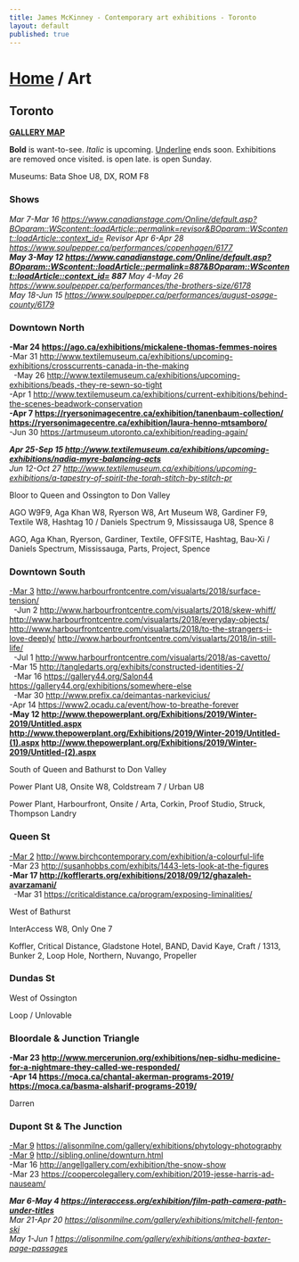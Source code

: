 ```yaml
---
title: James McKinney - Contemporary art exhibitions - Toronto
layout: default
published: true
---
```


# [Home](/) / Art

## Toronto

**[GALLERY MAP](https://www.google.com/maps/d/u/0/edit?mid=1sMiga7vQsqWdqEVQCqHsxjX2jeU)**

<span class="glyphicon glyphicon-info-sign" aria-hidden="true"></span> <strong>Bold</strong> is want-to-see. <em>Italic</em> is upcoming. <u>Underline</u> ends soon. Exhibitions are removed once visited. <span class="glyphicon glyphicon-time" aria-hidden="true"></span> is open late. <span class="glyphicon glyphicon-calendar" aria-hidden="true"></span> is open Sunday.

<span class="glyphicon glyphicon-calendar" aria-hidden="true"></span> <span class="glyphicon glyphicon-time" aria-hidden="true"></span> Museums: Bata Shoe U8, DX, ROM F8

### Shows

_Mar 7-Mar 16 <https://www.canadianstage.com/Online/default.asp?BOparam::WScontent::loadArticle::permalink=revisor&BOparam::WScontent::loadArticle::context_id=> Revisor_
_Apr 6-Apr 28 <https://www.soulpepper.ca/performances/copenhagen/6177>_  
_**May 3-May 12 <https://www.canadianstage.com/Online/default.asp?BOparam::WScontent::loadArticle::permalink=887&BOparam::WScontent::loadArticle::context_id=> 887**_
_May 4-May 26 <https://www.soulpepper.ca/performances/the-brothers-size/6178>_  
_May 18-Jun 15 <https://www.soulpepper.ca/performances/august-osage-county/6179>_  

### Downtown North

**-Mar 24 <https://ago.ca/exhibitions/mickalene-thomas-femmes-noires>**  
-Mar 31 <http://www.textilemuseum.ca/exhibitions/upcoming-exhibitions/crosscurrents-canada-in-the-making>  
  -May 26 <http://www.textilemuseum.ca/exhibitions/upcoming-exhibitions/beads,-they-re-sewn-so-tight>  
  -Apr 1 <http://www.textilemuseum.ca/exhibitions/current-exhibitions/behind-the-scenes-beadwork-conservation>  
**-Apr 7 <https://ryersonimagecentre.ca/exhibition/tanenbaum-collection/> <https://ryersonimagecentre.ca/exhibition/laura-henno-mtsamboro/>**  
-Jun 30 <https://artmuseum.utoronto.ca/exhibition/reading-again/>  

_**Apr 25-Sep 15 <http://www.textilemuseum.ca/exhibitions/upcoming-exhibitions/nadia-myre-balancing-acts>**_  
_Jun 12-Oct 27 <http://www.textilemuseum.ca/exhibitions/upcoming-exhibitions/a-tapestry-of-spirit-the-torah-stitch-by-stitch-pr>_  

<span class="glyphicon glyphicon-info-sign" aria-hidden="true"></span> Bloor to Queen and Ossington to Don Valley

<span class="glyphicon glyphicon-time" aria-hidden="true"></span> AGO W9F9, Aga Khan W8, Ryerson W8, Art Museum W8, Gardiner F9, Textile W8, Hashtag 10 / Daniels Spectrum 9, Mississauga U8, Spence 8

<span class="glyphicon glyphicon-calendar" aria-hidden="true"></span> AGO, Aga Khan, Ryerson, Gardiner, Textile, OFFSITE, Hashtag, Bau-Xi / Daniels Spectrum, Mississauga, Parts, Project, Spence

### Downtown South

<u>-Mar 3</u> <http://www.harbourfrontcentre.com/visualarts/2018/surface-tension/>  
  -Jun 2 <http://www.harbourfrontcentre.com/visualarts/2018/skew-whiff/> <http://www.harbourfrontcentre.com/visualarts/2018/everyday-objects/> <http://www.harbourfrontcentre.com/visualarts/2018/to-the-strangers-i-love-deeply/> <http://www.harbourfrontcentre.com/visualarts/2018/in-still-life/>  
  -Jul 1 <http://www.harbourfrontcentre.com/visualarts/2018/as-cavetto/>  
-Mar 15 <http://tangledarts.org/exhibits/constructed-identities-2/>  
  -Mar 16 <https://gallery44.org/Salon44> <https://gallery44.org/exhibitions/somewhere-else>  
  -Mar 30 <http://www.prefix.ca/deimantas-narkevicius/>  
-Apr 14 <https://www2.ocadu.ca/event/how-to-breathe-forever>  
**-May 12 <http://www.thepowerplant.org/Exhibitions/2019/Winter-2019/Untitled.aspx> <http://www.thepowerplant.org/Exhibitions/2019/Winter-2019/Untitled-(1).aspx> <http://www.thepowerplant.org/Exhibitions/2019/Winter-2019/Untitled-(2).aspx>**  

<span class="glyphicon glyphicon-info-sign" aria-hidden="true"></span> South of Queen and Bathurst to Don Valley

<span class="glyphicon glyphicon-time" aria-hidden="true"></span> Power Plant U8, Onsite W8, Coldstream 7 / Urban U8

<span class="glyphicon glyphicon-calendar" aria-hidden="true"></span> Power Plant, Harbourfront, Onsite / Arta, Corkin, Proof Studio, Struck, Thompson Landry

### Queen St

<u>-Mar 2</u> <http://www.birchcontemporary.com/exhibition/a-colourful-life>  
-Mar 23 <http://susanhobbs.com/exhibits/1443-lets-look-at-the-figures>  
**-Mar 17 <http://kofflerarts.org/exhibitions/2018/09/12/ghazaleh-avarzamani/>**  
  -Mar 31 <https://criticaldistance.ca/program/exposing-liminalities/>  

<span class="glyphicon glyphicon-info-sign" aria-hidden="true"></span> West of Bathurst

<span class="glyphicon glyphicon-time" aria-hidden="true"></span> InterAccess W8, Only One 7

<span class="glyphicon glyphicon-calendar" aria-hidden="true"></span> Koffler, Critical Distance, Gladstone Hotel, BAND, David Kaye, Craft / 1313, Bunker 2, Loop Hole, Northern, Nuvango, Propeller

### Dundas St

<span class="glyphicon glyphicon-info-sign" aria-hidden="true"></span> West of Ossington

<span class="glyphicon glyphicon-calendar" aria-hidden="true"></span> Loop / Unlovable

### Bloordale & Junction Triangle

**-Mar 23 <http://www.mercerunion.org/exhibitions/nep-sidhu-medicine-for-a-nightmare-they-called-we-responded/>**  
**-Apr 14 <https://moca.ca/chantal-akerman-programs-2019/> <https://moca.ca/basma-alsharif-programs-2019/>**  

<span class="glyphicon glyphicon-calendar" aria-hidden="true"></span> Darren

### Dupont St & The Junction

<u>-Mar 9</u> <https://alisonmilne.com/gallery/exhibitions/phytology-photography>  
<u>-Mar 9</u> <http://sibling.online/downturn.html>  
-Mar 16 <http://angellgallery.com/exhibition/the-snow-show>  
-Mar 23 <https://coopercolegallery.com/exhibition/2019-jesse-harris-ad-nauseam/>  

_**Mar 6-May 4 <https://interaccess.org/exhibition/film-path-camera-path-under-titles>**_  
_Mar 21-Apr 20 <https://alisonmilne.com/gallery/exhibitions/mitchell-fenton-ski>_  
_May 1-Jun 1 <https://alisonmilne.com/gallery/exhibitions/anthea-baxter-page-passages>_  
